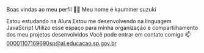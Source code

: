 Boas vindas ao meu perfil 💙💙
Meu nome é kaummer suzuki 

Estou estudando na Alura
Estou me desenvolvendo na linguagem JavaScript
Utilizo esse espaço para minha organização e compartilhamento dos meu projetos desenvolvidos
Você pode entrar em contato comigo 📫 00001107169690sp@al.educacao.sp.gov.br
